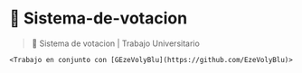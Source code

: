 # :triangular_flag_on_post: Sistema-de-votacion
> :round_pushpin: Sistema de votacion | Trabajo Universitario

`<Trabajo en conjunto con [GEzeVolyBlu](https://github.com/EzeVolyBlu)>`
